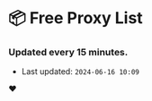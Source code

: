 # :package: Free Proxy List
### Updated every 15 minutes.

- Last updated: `2024-06-16 10:09`

:heart:
